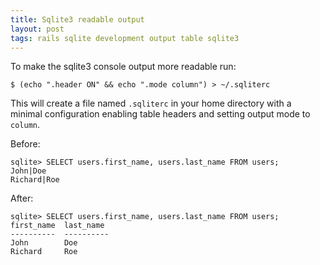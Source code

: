 ```yaml
---
title: Sqlite3 readable output
layout: post
tags: rails sqlite development output table sqlite3
---
```


To make the sqlite3 console output more readable run:

    $ (echo ".header ON" && echo ".mode column") > ~/.sqliterc

This will create a file named `.sqliterc` in your home directory with a minimal
configuration enabling table headers and setting output mode to `column`.

Before:

    sqlite> SELECT users.first_name, users.last_name FROM users;
    John|Doe
    Richard|Roe

After:

    sqlite> SELECT users.first_name, users.last_name FROM users;
    first_name  last_name
    ----------  ----------
    John        Doe
    Richard     Roe
